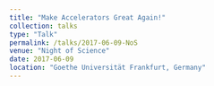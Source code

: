 ```yaml
---
title: "Make Accelerators Great Again!"
collection: talks
type: "Talk"
permalink: /talks/2017-06-09-NoS
venue: "Night of Science"
date: 2017-06-09
location: "Goethe Universität Frankfurt, Germany"
---
```

